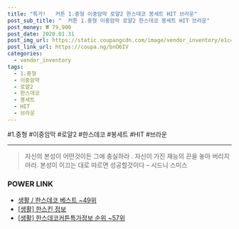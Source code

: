 ```yaml
--- 
title: "특가!   커튼 1.중형 이중암막 로얄2 한스데코 봉세트 HIT 브라운" 
post_sub_title: "  커튼 1.중형 이중암막 로얄2 한스데코 봉세트 HIT 브라운" 
post_money: ₩ 79,900 
post_date: 2020.01.31 
post_img_url: https://static.coupangcdn.com/image/vendor_inventory/e1c4/92fcbbd95228d86f26a84151c199416e3461d7723b9b3b99c5ce0bfc2a06.jpg 
post_link_url: https://coupa.ng/bnO6IV 
categories: 
  - vendor_inventory 
tags: 
  - 1.중형 
  - 이중암막 
  - 로얄2 
  - 한스데코 
  - 봉세트 
  - HIT 
  - 브라운 
--- 
```

  #1.중형 #이중암막 #로얄2 #한스데코 #봉세트 #HIT #브라운 
<hr> 

> 자신의 본성이 어떤것이든 그에 충실하라 . 자신이 가진 재능의 끈을 놓아 버리지 마라. 본성이 이끄는 대로 따르면 성공할것이다 – 시드니 스미스 


### POWER LINK

* <a href="https://blog.naver.com/santokki14/221790842255" target="_blank">생활 / 한스데코 베스트 ~49위</a>
* <a href="https://blog.naver.com/sakai111/221766456374" target="_blank"> [생활] 한스킨 정보 </a>
* <a href="https://blog.naver.com/fasyy4321/221771370038" target="_blank"> [생활] 한스데코커튼특가정보 순위 ~57위</a>
